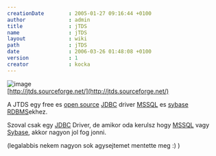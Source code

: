 ```yaml
---
creationDate        : 2005-01-27 09:16:44 +0100 
author              : admin 
title               : jTDS 
name                : jTDS 
layout              : wiki 
path                : jTDS 
date                : 2006-03-26 01:48:08 +0100 
version             : 1 
creator             : kocka 
---
```

![image](http://jtds.sourceforge.net/images/logo.gif)<br/>
[http://jtds.sourceforge.net/](http://jtds.sourceforge.net/)

A JTDS egy free es [open source](Open%20Source.html) [JDBC](JDBC.html) driver [MSSQL](MSSQL.html) es [sybase](Sybase.html) [RDBMS](RDBMS.html)ekhez.

Szoval csak egy [JDBC](JDBC.html) Driver, de amikor oda kerulsz hogy [MSSQL](MSSQL.html) vagy [Sybase](Sybase.html), akkor nagyon jol fog jonni.

(legalabbis nekem nagyon sok agysejtemet mentette meg :) )
